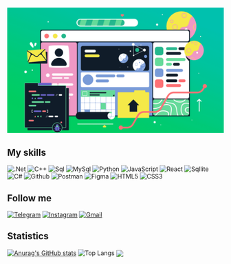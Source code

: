 ![Header](https://github.com/12ed3e34dw/12ed3e34dw/blob/main/assert/Tproger____12_-_____%20—%20копия.png)


## My skills
![.Net](https://img.shields.io/badge/-Framework-090909?style=for-the-badge&logo=.net&logocolor=dba50f)
![C++](https://img.shields.io/badge/-C++-090909?style=for-the-badge&logo=C&logocolor=ad820c)
![Sql](https://img.shields.io/badge/-Sql-090909?style=for-the-badge&logo=mysql&logocolor=ad820c)
![MySql](https://img.shields.io/badge/-MySql-090909?style=for-the-badge&logo=mysql&logocolor=ad820c)
![Python](https://img.shields.io/badge/-Python-090909?style=for-the-badge&logo=Python&logocolor=ad820c)
![JavaScript](https://img.shields.io/badge/-JavaScript-090909?style=for-the-badge&logo=JavaScript&logocolor=ad820c)
![React](https://img.shields.io/badge/-React-090909?style=for-the-badge&logo=React&logocolor=ad820c)
![Sqllite](https://img.shields.io/badge/-Sqllite-090909?style=for-the-badge&logo=MYSql&logocolor=ad820c)
![C#](https://img.shields.io/badge/-C%23-090909?style=for-the-badge&logo=c-sharp&logoColor=white)
![Github](https://img.shields.io/badge/-GITHUB-090909?style=for-the-badge&logo=GITHUB&logoColor=white)
![Postman](https://img.shields.io/badge/-POSTMAN-090909?style=for-the-badge&logo=POSTMAN&logoColor=white)
![Figma](https://img.shields.io/badge/-Figma-090909?style=for-the-badge&logo=Figma&logoColor=white)
![HTML5](https://img.shields.io/badge/-HTML5-090909?style=for-the-badge&logo=HTML5&logoColor=white)
![CSS3](https://img.shields.io/badge/-CSS3-090909?style=for-the-badge&logo=CSS3&logoColor=white)

 ## Follow me
[![Telegram](https://img.shields.io/badge/-Telegram-090909?style=for-the-badge&logo=Telegram&logocolor=ad820c)](https://web.telegram.org/a/)
[![Instagram](https://img.shields.io/badge/-Instagram-090909?style=for-the-badge&logo=Instagram&logocolor=ad820c)](https://www.instagram.com/v1ad78?igsh=amtsNWZiYm5mbWJs)
[![Gmail](https://img.shields.io/badge/-Gmail-090909?style=for-the-badge&logo=Gmail&logocolor=ad820c)](https://mail.google.com/mail/u/0/?hl=ru#inbox?compose=DmwnWstqxPlxZpSRQrVthkpGdkqghNsHdDnrTmwZXtdnDvKPPLXJqdtBRnctcTzcjwslfmjGKpqQ)

 
  ## Statistics
[![Anurag's GitHub stats](https://github-readme-stats.vercel.app/api?username=12ed3e34dw&show_icons=true)](https://github.com/anuraghazra/github-readme-stats)
![Top Langs](https://github-readme-stats.vercel.app/api/top-langs/?username=12ed3e34dw&exclude_repo=github-readme-stats,anuraghazra.github.io)
<a href="https://github.com/anuraghazra/github-readme-stats">
  <img height=150 align="center" src="https://github-readme-stats.vercel.app/api?username=12ed3e34dw&theme=neon&hide=issues,contribs,prs&card_width=100&rank_icon=github&text_bold=false&hide_title=true" /> 
  </a>

